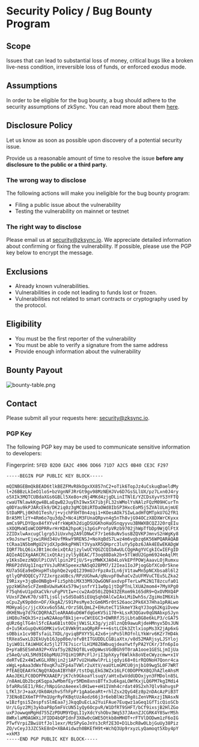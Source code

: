 # Security Policy / Bug Bounty Program

## Scope

Issues that can lead to substantial loss of money, critical bugs like a broken live-ness condition, irreversible loss of funds, or enforced exodus mode.

## Assumptions

In order to be eligible for the bug bounty, a bug should adhere to the security assumptions of zkSync. You can read more about them [here](https://github.com/matter-labs/zksync/blob/master/docs/protocol.md#assumptions).

## Disclosure Policy

Let us know as soon as possible upon discovery of a potential security issue.

Provide us a reasonable amount of time to resolve the issue **before any disclosure** **to the public or a third party.**

### The wrong way to disclose

The following actions will make you ineligible for the bug bounty program:

- Filing a public issue about the vulnerability
- Testing the vulnerability on mainnet or testnet

### The right way to disclose

Please email us at [security@zksync.io](mailto:security@zksync.io). We appreciate detailed information about confirming or fixing the vulnerability. If possible, please use the PGP key below to encrypt the message.

## Exclusions

- Already known vulnerabilities.
- Vulnerabilities in code not leading to funds lost or frozen.
- Vulnerabilities not related to smart contracts or cryptography used by the protocol.

## Eligibility

- You must be the first reporter of the vulnerability
- You must be able to verify a signature from the same address
- Provide enough information about the vulnerability

## Bounty Payout

![bounty-table.png](https://zksync.io/bounty-table.png)

## Contact

Please submit all your requests here: [security@zksync.io](mailto:security@zksync.io).

### PGP Key

The following PGP key may be used to communicate sensitive information to developers:

Fingerprint: `5FED B2D0 EA2C 4906 DD66 71D7 A2C5 0B40 CE3C F297`

```
-----BEGIN PGP PUBLIC KEY BLOCK-----

mQINBGEBmQkBEAD6tlkBEZFMvR8kOgxXX857nC2+oTik6TopJz4uCskuqDaeldMy
l+26BBzLkIeO1loS+bzVgnNFJRrGt9gv98MzNEHJVv6D7GsSLlUX/pz7Lxn0J4ry
o5XIk3MQTCUBdaXGs6GBLl5Xe8o+zNj4MKd4zjgDLinITNlE/YZCDsXyvYS3YFTQ
cwaUTNlawkKgw4BLaEqwB2JuyEhI9wx5X7ibjFL32sWMolYsNAlzFQzM09HCurTn
q0DYau9kPJARcEk9/DK2iq0z3gMCQ8iRTDaOWd8IbSP3HxcEoM5j5ZVAlULmjmUE
StDaMPLj0Kh01Tesh/j+vjchPXHT0n4zqi1+KOesAOk7SIwLadHfQMTpkU7G2fR1
BrA5MtlzY+4Rm6o7qu3dpZ+Nc4iM3FUnaQRpvn4g5nTh8vjG94OCzX8DXWrCKyxx
amCs9PLDYOpx84fXYv4frkWpKh2digDSUGKhoHaOSnqyyvu3BNWXBCQZJ20rqEIu
sXOQMxWIoWCOOPRRvrHrKDA2hpoKjs3pGsProfpVRzb9702jhWpTfbDp9WjQlFtX
2ZIDxlwAxcugClgrp5JiUxvhg2A9lDNwCF7r1e68uNv5usBZQVKPJmnvS2nWgKy8
x9oJsnwrEjxwiRHd34UvfMkwY9RENSJ+NoXqBdS7Lwz4m6vgbzq6K56WPQARAQAB
tCRaa1N5bmMgU2VjdXJpdHkgPHNlY3VyaXR5QHprc3luYy5pbz6JAk4EEwEKADgW
IQRf7bLQ6ixJBt1mcdeixQtAzjzylwUCYQGZCQIbAwULCQgHAgYVCgkICwIEFgID
AQIeAQIXgAAKCRCixQtAzjzyl5y8EAC/T3oq88Dak2b+5TlWdU2Gpm6924eAqlMt
y1KksDezzNQUlPiCUVllpin2PIjU/S+yzMWKXJA04LoVkEPfPOWjAaavLOjRumxu
MR6P2dVUg1InqzYVsJuRhKSpeexzNA5qO2BPM7/I2Iea1IoJPjogGbfXCo0r5kne
KU7a5GEa9eDHxpHTsbphQe2vpQ1239mUJrFpzAvILn6jV1tawMn5pNCXbsa8l6l2
gtlyQPdOQECy77ZJxrgzaUBcs/RPzUGhwA/qNuvpF0whaCvZuUFMVuCTEu5LZka2
I9Rixy+3jqBeONBgb+Fiz5phbiMX33M9JQwGONFaxdvpFTerLwPK2N1T8zcufa01
ypzkWGheScFZemBxUwXwK4x579wjsnfrY11w0p1jtDgPTnLlXUA2mom4+7MyXPg0
F75qh6vU1pdXaCVkruFgPVtIw+ccw2AxD50iZQ943ZERom9k165dR9+QxOVMXQ4P
VUxsFZWvK70/s8TLjsGljvSdSOa85iEUqSqh0AlCwIAxLMiDwh5s/ZgiHoIM6Xih
oCpuZyK9p0dn+DF/XkgAZ/S91PesMye3cGm6M5r0tS26aoc2Pk6X37Hha1pRALwo
MOHyaGjc/jjcXXxv6o55ALrOrzS0LQmLZ+EHuteCT15kmeY3kqYJ3og62KgiDvew
dKHENvg7d7kCDQRhAZleARAA6uD6WfdqGeKV5i170+kLsxR3QGav0qGNAbxpSJyn
iHQ8u7mQk3S+ziwN2AAopfBk1je+vCWtEGC3+DWRRfJSjLbtaBG8e6kLP3/cGA75
qURz6glTG4nl5fcEAa6B1st0OxjVWiSLX3g/yjz8lznQb9awuRjdeHMnyx5DsJUN
d+Iu5KxGupQvKGOMKivSvC8VWk9taaQRpRF+++6stLCDk3ZtlxiopMs3X2jAp6xG
sOBbix1cv9BTsfaiL7XDL/gviqBPXYY5L42x6+jnPo5lROfnlLYkWrv6KZr7HD4k
tRXeaSwxLD2EkUyb16Jpp0be/ofvBtITGUDDLCGBiaXtx/v8d52MARjsyLJSYloj
1yiW01LfAiWHUC4z5jl2T7E7sicrlLH1M8Z6WbuqjdeaYwtfyPA2YCKr/3fn6pIo
D+pYaBSESmhA92P+XVaf5y2BZ6Qf8LveDpWwsVGdBGh9T0raA1ooe1GESLjmIjUa
z5AeQ/uXL5Md9I6bpMUUJYQiH19RPcFlJriI3phXyyf6Wlkk8oVEeCWyzcmw+x1V
deRTvE2x4WIwKGLXRNjin2j1AP7vU2HaNwlPrLijqdyi68+0irRQONoH7Qonr4ca
xWgL+pAaa3dWxf0xqK7uZFp4aTVWlr2uXtV/eaUtLmGMCU0jnjb109wg5L0F7WRT
PfEAEQEAAYkCNgQYAQoAIBYhBF/tstDqLEkG3WZx16LFC0DOPPKXBQJhAZleAhsM
AAoJEKLFC0DOPPKXAAEP/jK7ch9GkoaYlsuqY/aHtxEwVddUDOxjyn3FMDoln85L
/n8AmLQb2bcpKSqpaJwMbmfEyr5MDm8xnsBTfx3u6kgaLOWfKxjLQ6PM7kgIMdi4
bfaRRuSEI1/R6c/hNpiGnzAeeexldH1we+eH1IVmh4crdat49S2xh7Qlv9ahvgsP
LfKl3rJ+aaX/Ok0AHzhvSfhFpPr1gAaGeaRt+rhlZsx2QyG4Ez8p2nDAcAzPiB3T
73ENoBIX6mTPfPm1UgrRyFKBqtUzAodz66j3r6ebBlWzIRg8iZenVMAxzjINAsxN
w1Bzfgsi5ZespfsSlmEaa7jJkqqDuEcLa2YuiFAue7Euqwz1aGeq1GfTicQioSCb
Ur/LGyz2Mj3ykbaP8p5mFVcUN51yQy6OcpvR/W1DfRT9SHFT/bCf9ixsjB2HlZGo
uxPJowwqmMgHd755ZzPDUM9YDgLI1yXdcYshObv3Wq537JAxnZJCGRK4Y8SwrMSh
8WRxlaM0AGWXiJFIDD4bQPIdnF3X8w0cGWE5Otkb8mMHOT+rFTVlDODwm1zF6oIG
PTwfVrpiZBwiUtfJol1exr/MzSPyGoJnYs3cRf2E3O+D1LbcR8w0LbjGuUy38Piz
ZO/vCeyJ3JZC5kE8nD+XBA4idwzh0BKEfH9t+WchQ3Up9rxyzLyQamoqt5Xby4pY
=xkM3
-----END PGP PUBLIC KEY BLOCK-----

```

